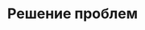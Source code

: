 ---
layout: services-list
title: Решение проблем
longtitle: Решение проблем с локальными сетями и интернетом
typePost: net-troubleshoot
typeSection: net
breadcrumbs:
  - name: Услуги
    url: /services/
  - name: Сети и интернет
    url: /services/net/
breadcrumbCurrent: true
banner: /assets/images/upload/sections/net_troubleshoot.jpg
thumbnail: /assets/images/upload/sections/net_troubleshoot-icon.jpg
---